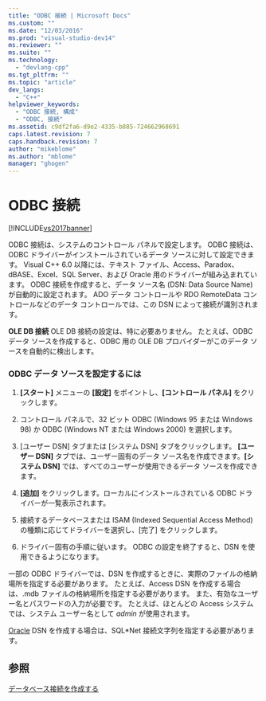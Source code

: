 ```yaml
---
title: "ODBC 接続 | Microsoft Docs"
ms.custom: ""
ms.date: "12/03/2016"
ms.prod: "visual-studio-dev14"
ms.reviewer: ""
ms.suite: ""
ms.technology: 
  - "devlang-cpp"
ms.tgt_pltfrm: ""
ms.topic: "article"
dev_langs: 
  - "C++"
helpviewer_keywords: 
  - "ODBC 接続, 構成"
  - "ODBC, 接続"
ms.assetid: c9df2fa6-d9e2-4335-b885-724662968691
caps.latest.revision: 7
caps.handback.revision: 7
author: "mikeblome"
ms.author: "mblome"
manager: "ghogen"
---
```

# ODBC 接続
[!INCLUDE[vs2017banner](../../assembler/inline/includes/vs2017banner.md)]

ODBC 接続は、システムのコントロール パネルで設定します。  ODBC 接続は、ODBC ドライバーがインストールされているデータ ソースに対して設定できます。  Visual C\+\+ 6.0 以降には、テキスト ファイル、Access、Paradox、dBASE、Excel、SQL Server、および Oracle 用のドライバーが組み込まれています。  ODBC 接続を作成すると、データ ソース名 \(DSN: Data Source Name\) が自動的に設定されます。  ADO データ コントロールや RDO RemoteData コントロールなどのデータ コントロールでは、この DSN によって接続が識別されます。  
  
 **OLE DB 接続** OLE DB 接続の設定は、特に必要ありません。  たとえば、ODBC データ ソースを作成すると、ODBC 用の OLE DB プロバイダーがこのデータ ソースを自動的に検出します。  
  
### ODBC データ ソースを設定するには  
  
1.  **\[スタート\]** メニューの **\[設定\]** をポイントし、**\[コントロール パネル\]** をクリックします。  
  
2.  コントロール パネルで、32 ビット ODBC \(Windows 95 または Windows 98\) か ODBC \(Windows NT または Windows 2000\) を選択します。  
  
3.  \[ユーザー DSN\] タブまたは \[システム DSN\] タブをクリックします。  **\[ユーザー DSN\]** タブでは、ユーザー固有のデータ ソース名を作成できます。**\[システム DSN\]** では、すべてのユーザーが使用できるデータ ソースを作成できます。  
  
4.  **\[追加\]** をクリックします。ローカルにインストールされている ODBC ドライバーが一覧表示されます。  
  
5.  接続するデータベースまたは ISAM \(Indexed Sequential Access Method\) の種類に応じてドライバーを選択し、\[完了\] をクリックします。  
  
6.  ドライバー固有の手順に従います。  ODBC の設定を終了すると、DSN を使用できるようになります。  
  
 一部の ODBC ドライバーでは、DSN を作成するときに、実際のファイルの格納場所を指定する必要があります。  たとえば、Access DSN を作成する場合は、.mdb ファイルの格納場所を指定する必要があります。  また、有効なユーザー名とパスワードの入力が必要です。  たとえば、ほとんどの Access システムでは、システム ユーザー名として *admin* が使用されます。  
  
 [Oracle](../../data/ado-rdo/oracle-connections.md) DSN を作成する場合は、SQL\*Net 接続文字列を指定する必要があります。  
  
## 参照  
 [データベース接続を作成する](../Topic/Creating%20Database%20Connections.md)